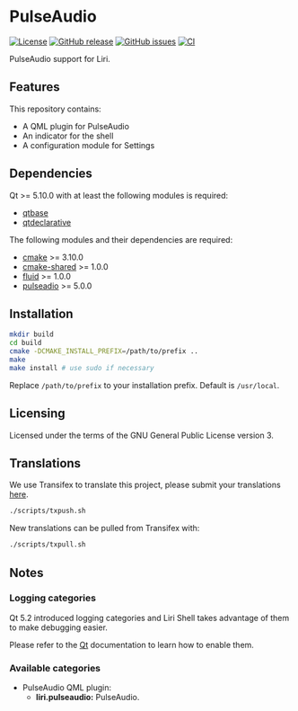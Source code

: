 PulseAudio
==========

[![License](https://img.shields.io/badge/license-GPLv3.0-blue.svg)](https://www.gnu.org/licenses/gpl-3.0.html)
[![GitHub release](https://img.shields.io/github/release/lirios/pulseaudio.svg)](https://github.com/lirios/pulseaudio)
[![GitHub issues](https://img.shields.io/github/issues/lirios/pulseaudio.svg)](https://github.com/lirios/pulseaudio/issues)
[![CI](https://github.com/lirios/pulseaudio/workflows/CI/badge.svg?branch=develop)](https://github.com/lirios/pulseaudio/actions?query=workflow%3ACI)

PulseAudio support for Liri.

## Features

This repository contains:

 * A QML plugin for PulseAudio
 * An indicator for the shell
 * A configuration module for Settings

## Dependencies

Qt >= 5.10.0 with at least the following modules is required:

 * [qtbase](http://code.qt.io/cgit/qt/qtbase.git)
 * [qtdeclarative](http://code.qt.io/cgit/qt/qtdeclarative.git)

The following modules and their dependencies are required:

 * [cmake](https://gitlab.kitware.com/cmake/cmake) >= 3.10.0
 * [cmake-shared](https://github.com/lirios/cmake-shared.git) >= 1.0.0
 * [fluid](https://github.com/lirios/fluid) >= 1.0.0
 * [pulseadio](https://cgit.freedesktop.org/pulseaudio/pulseaudio/) >= 5.0.0

## Installation

```sh
mkdir build
cd build
cmake -DCMAKE_INSTALL_PREFIX=/path/to/prefix ..
make
make install # use sudo if necessary
```

Replace `/path/to/prefix` to your installation prefix.
Default is `/usr/local`.

## Licensing

Licensed under the terms of the GNU General Public License version 3.

## Translations

We use Transifex to translate this project, please submit your
translations [here](https://www.transifex.com/lirios/liri-pulseaudio/dashboard/).

```sh
./scripts/txpush.sh
```

New translations can be pulled from Transifex with:

```sh
./scripts/txpull.sh
```

## Notes

### Logging categories

Qt 5.2 introduced logging categories and Liri Shell takes advantage of
them to make debugging easier.

Please refer to the [Qt](http://doc.qt.io/qt-5/qloggingcategory.html) documentation
to learn how to enable them.

### Available categories

 * PulseAudio QML plugin:
   * **liri.pulseaudio:** PulseAudio.
